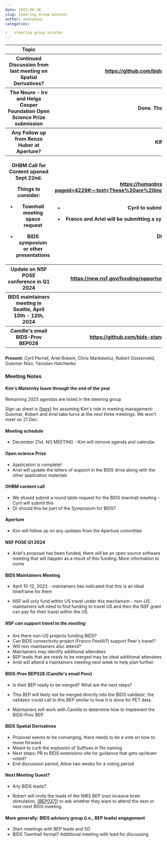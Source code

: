 ```yaml
---
date: 2023-09-28
slug: Steering Group minutes
author: anonymous
categories:

-   steering group minutes
---
```


<!-- more -->

<table>
 <colgroup>
  <col style="width: 47%"/>
  <col style="width: 52%"/>
 </colgroup>
 <thead>
  <tr class="header">
   <th>
    <strong>
     Topic
    </strong>
   </th>
   <th>
    <strong>
     Relevant Links
    </strong>
   </th>
  </tr>
  <tr class="odd">
   <th>
    Continued Discussion from last meeting on Spatial Derivatives?
   </th>
   <th>
    <a href="https://github.com/bids-standard/bids-specification/issues/1602">
     <u>
      https://github.com/bids-standard/bids-specification/issues/1602
     </u>
    </a>
   </th>
  </tr>
  <tr class="header">
   <th>
    The Neuro - Irv and Helga Cooper Foundation Open Science Prize
submission
   </th>
   <th>
    Done. Thank Ariel for making it happen!
   </th>
  </tr>
  <tr class="odd">
   <th>
    Any Follow up from Renzo Huber at Aperture?
   </th>
   <th>
    <strong>
     KIM will follow up on this.
    </strong>
   </th>
  </tr>
  <tr class="header">
   <th>
    <p>
     OHBM Call for Content opened Sept 22nd.
    </p>
    <p>
     Things to consider:
    </p>
    <ul>
     <li>
      <p>
       Townhall meeting space request
      </p>
     </li>
     <li>
      <p>
       BIDS symposium or other presentations
      </p>
     </li>
    </ul>
   </th>
   <th>
    <p>
     <a href="https://humanbrainmapping.org/i4a/pages/index.cfm?pageid=4229#:~:text=These%20are%20included%20in%20the,%2435%20USD%20again%20in%202024">
      <u>
       https://humanbrainmapping.org/i4a/pages/index.cfm?pageid=4229#:~:text=These%20are%20included%20in%20the,%2435%20USD%20again%20in%202024
      </u>
     </a>
     .
    </p>
    <ul>
     <li>
      <p>
       Cyril to submit a round-table for town-hall meeting
      </p>
     </li>
     <li>
      <p>
       Franco and Ariel will be submitting a symposium, more content
(a.o., Russ to present along the lines of recent paper)
      </p>
     </li>
    </ul>
    <p>
     <strong>
      DUE DATE Nov 17, 2023
     </strong>
    </p>
   </th>
  </tr>
  <tr class="odd">
   <th>
    Update on NSF POSE conference in Q1 2024
   </th>
   <th>
    <a href="https://new.nsf.gov/funding/opportunities/pathways-enable-open-source-ecosystems-pose">
     <u>
      https://new.nsf.gov/funding/opportunities/pathways-enable-open-source-ecosystems-pose
     </u>
    </a>
   </th>
  </tr>
  <tr class="header">
   <th>
    BIDS maintainers meeting in Seattle, April 10th - 12th, 2024
   </th>
   <th>
   </th>
  </tr>
  <tr class="odd">
   <th>
    Camille's email BIDS-Prov BEP028
   </th>
   <th>
    <a href="https://github.com/bids-standard/bids-specification/pull/487">
     <u>
      https://github.com/bids-standard/bids-specification/pull/487
     </u>
    </a>
    has been closed
   </th>
  </tr>
  <tr class="header">
   <th>
   </th>
   <th>
   </th>
  </tr>
 </thead>
 <tbody>
 </tbody>
</table>

**Present:** Cyril Pernet, Ariel Rokem, Chris Markiewicz, Robert
Oostenveld, Guiomar Niso, Yaroslav Halchenko

### Meeting Notes

#### Kim's Maternity leave through the end of the year

Remaining 2023 agendas are listed in the steering group

Sign up sheet is
[[here]](https://docs.google.com/spreadsheets/d/1Ys52kgOebRxGPYSvowTcmaZhph8rZ0_kflFQ6jtRUU4/edit#gid=0)
for assuming Kim's role in meeting management: Guiomar, Robert and Ariel
take turns at the next three meetings. We won't meet on 21 Dec.

#### Meeting schedule

-   December 21st. NO MEETING - Kim will remove agenda and calendar.

#### Open science Prize

-   Application is complete!
-   Ariel will update the letters of support in the BIDS drive along with the other application materials

#### OHBM content call

-   We should submit a round table request for the BIDS townhall meeting - Cyril will submit this
-   Or should this be part of the Symposium for BIDS?

#### Aperture

-   Kim will follow up on any updates from the Aperture committee

#### NSF POSE Q1 2024

-   Ariel's proposal has been funded, there will be an open source
    software meeting that will happen as a result of this funding. More
    information to come

#### BIDS Maintainers Meeting

-   April 10-12, 2023 - maintainers has indicated that this is an ideal timeframe for them

-   NSF will only fund within US travel under this mechanism - non-US
    maintainers will need to find funding to travel US and then the NSF
    grant can pay for their travel within the US.

##### NSF can support travel to the meeting

-   Are there non-US projects funding BIDS?
-   Can BIDS connectivity project (Franco Pestilli?) support Peer's travel?
-   Will non-maintainers also attend?
-   Maintainers may identify additional attendees
-   BEP leads that are ready to be merged may be ideal additional attendees
-   Ariel will attend a maintainers meeting next week to help plan further.

#### BIDS-Prov BEP028 (Camille's email Prov)

-   Is their BEP ready to be merged? What are the next steps?

-   This BEP will likely not be merged directly into the BIDS validator;
    the validator could call to this BEP similar to how it is done for
    PET data.

-   Maintainers will work with Camille to determine how to implement the
    BIDS-Prov BEP

#### BIDS Spatial Derivatives

-   Proposal seems to be converging, there needs to be a vote on how to move forward
-   Meant to curb the explosion of Suffixes in file naming
-   Next steps: PR to BIDS extensions site for guidance that gets up/down voted?
-   End discussion period, Allow two weeks for a voting period

#### Next Meeting Guest?

-   Any BIDS leads?

-   Robert will invite the leads of the NIBS BEP (non invasive brain
    stimulation,
    [[BEP037]](https://bids-standard.org/bep037)) to ask
    whether they want to attend the next or next-next BIDS meeting.

#### More generally: BIDS advisory group (i.e., BEP leads) engagement

-   Start meetings with BEP leads and SG
-   BIDS Townhall format? Additional meeting with lead for discussing
